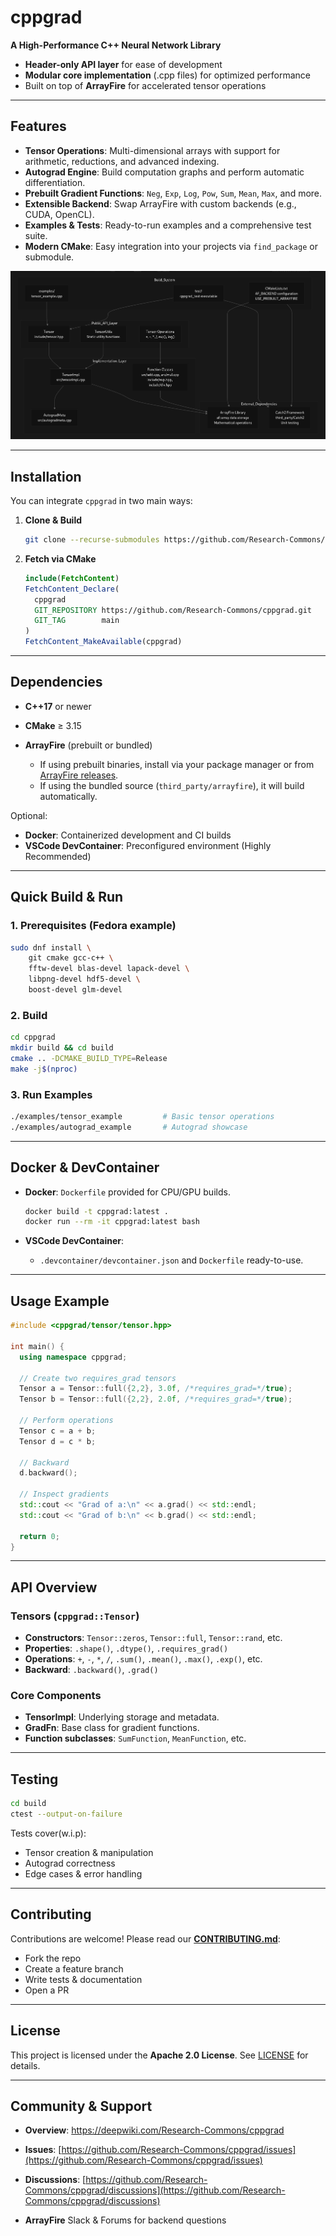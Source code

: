 # **cppgrad**

**A High-Performance C++ Neural Network Library**

- **Header-only API layer** for ease of development
- **Modular core implementation** (.cpp files) for optimized performance
- Built on top of **ArrayFire** for accelerated tensor operations

---

## Features

* **Tensor Operations**: Multi-dimensional arrays with support for arithmetic, reductions, and advanced indexing.
* **Autograd Engine**: Build computation graphs and perform automatic differentiation.
* **Prebuilt Gradient Functions**: `Neg`, `Exp`, `Log`, `Pow`, `Sum`, `Mean`, `Max`, and more.
* **Extensible Backend**: Swap ArrayFire with custom backends (e.g., CUDA, OpenCL).
* **Examples & Tests**: Ready-to-run examples and a comprehensive test suite.
* **Modern CMake**: Easy integration into your projects via `find_package` or submodule.

![img.png](images/tensor_structure_overview.png)

---

## Installation

You can integrate `cppgrad` in two main ways:

1. **Clone & Build**

   ```bash
   git clone --recurse-submodules https://github.com/Research-Commons/cppgrad.git
   ```
2. **Fetch via CMake**

   ```cmake
   include(FetchContent)
   FetchContent_Declare(
     cppgrad
     GIT_REPOSITORY https://github.com/Research-Commons/cppgrad.git
     GIT_TAG        main
   )
   FetchContent_MakeAvailable(cppgrad)
   ```

---

## Dependencies

* **C++17** or newer
* **CMake** ≥ 3.15
* **ArrayFire** (prebuilt or bundled)

    * If using prebuilt binaries, install via your package manager or from [ArrayFire releases](https://arrayfire.com/download).
    * If using the bundled source (`third_party/arrayfire`), it will build automatically.

Optional:

* **Docker**: Containerized development and CI builds
* **VSCode DevContainer**: Preconfigured environment (Highly Recommended)

---

## Quick Build & Run

### 1. Prerequisites (Fedora example)

```bash
sudo dnf install \
    git cmake gcc-c++ \
    fftw-devel blas-devel lapack-devel \
    libpng-devel hdf5-devel \
    boost-devel glm-devel
```

### 2. Build

```bash
cd cppgrad
mkdir build && cd build
cmake .. -DCMAKE_BUILD_TYPE=Release
make -j$(nproc)
```

### 3. Run Examples

```bash
./examples/tensor_example         # Basic tensor operations
./examples/autograd_example       # Autograd showcase
```

---

## Docker & DevContainer

* **Docker**: `Dockerfile` provided for CPU/GPU builds.

  ```bash
  docker build -t cppgrad:latest .
  docker run --rm -it cppgrad:latest bash
  ```

* **VSCode DevContainer**:

    * `.devcontainer/devcontainer.json` and `Dockerfile` ready-to-use.

---

## Usage Example

```cpp
#include <cppgrad/tensor/tensor.hpp>

int main() {
  using namespace cppgrad;

  // Create two requires_grad tensors
  Tensor a = Tensor::full({2,2}, 3.0f, /*requires_grad=*/true);
  Tensor b = Tensor::full({2,2}, 2.0f, /*requires_grad=*/true);

  // Perform operations
  Tensor c = a + b;
  Tensor d = c * b;

  // Backward
  d.backward();

  // Inspect gradients
  std::cout << "Grad of a:\n" << a.grad() << std::endl;
  std::cout << "Grad of b:\n" << b.grad() << std::endl;

  return 0;
}
```

---

## API Overview

### Tensors (`cppgrad::Tensor`)

* **Constructors**: `Tensor::zeros`, `Tensor::full`, `Tensor::rand`, etc.
* **Properties**: `.shape()`, `.dtype()`, `.requires_grad()`
* **Operations**: `+`, `-`, `*`, `/`, `.sum()`, `.mean()`, `.max()`, `.exp()`, etc.
* **Backward**: `.backward()`, `.grad()`

### Core Components

* **TensorImpl**: Underlying storage and metadata.
* **GradFn**: Base class for gradient functions.
* **Function subclasses**: `SumFunction`, `MeanFunction`, etc.

---

## Testing

```bash
cd build
ctest --output-on-failure
```

Tests cover(w.i.p):

* Tensor creation & manipulation
* Autograd correctness
* Edge cases & error handling

---

## Contributing

Contributions are welcome! Please read our **[CONTRIBUTING.md](./CONTRIBUTING.md)**:

* Fork the repo
* Create a feature branch
* Write tests & documentation
* Open a PR

---

## License

This project is licensed under the **Apache 2.0 License**. See [LICENSE](./LICENSE) for details.

---

## Community & Support

* **Overview**: https://deepwiki.com/Research-Commons/cppgrad

* **Issues**: [https://github.com/Research-Commons/cppgrad/issues](https://github.com/Research-Commons/cppgrad/issues)
* **Discussions**: [https://github.com/Research-Commons/cppgrad/discussions](https://github.com/Research-Commons/cppgrad/discussions)
* **ArrayFire** Slack & Forums for backend questions
